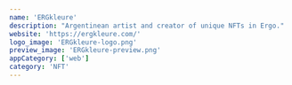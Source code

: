 ```yaml
---
name: 'ERGkleure'
description: "Argentinean artist and creator of unique NFTs in Ergo."
website: 'https://ergkleure.com/'
logo_image: 'ERGkleure-logo.png'
preview_image: 'ERGkleure-preview.png'
appCategory: ['web']
category: 'NFT'
---
```

